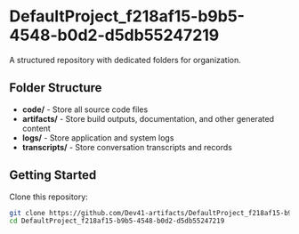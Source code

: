 # DefaultProject_f218af15-b9b5-4548-b0d2-d5db55247219
A structured repository with dedicated folders for organization.

## Folder Structure

- **code/** - Store all source code files
- **artifacts/** - Store build outputs, documentation, and other generated content
- **logs/** - Store application and system logs
- **transcripts/** - Store conversation transcripts and records

## Getting Started

Clone this repository:
```bash
git clone https://github.com/Dev41-artifacts/DefaultProject_f218af15-b9b5-4548-b0d2-d5db55247219
cd DefaultProject_f218af15-b9b5-4548-b0d2-d5db55247219
```
